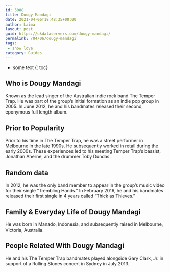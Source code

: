 ```yaml
---
id: 5088
title: Dougy Mandagi
date: 2021-04-06T18:48:35+00:00
author: Laima
layout: post
guid: https://ukdataservers.com/dougy-mandagi/
permalink: /04/06/dougy-mandagi
tags:
 - show love
category: Guides
---
```


* some text
{: toc}


## Who is Dougy Mandagi
                  
                  
                  
Known as the lead singer of the Australian indie rock band The Temper Trap. He was part of the group&#8217;s initial formation as an indie pop group in 2005. In June 2012, he and his bandmates released their second, eponymous full length album.
                  
              
            
              
            
                
                
                
## Prior to Popularity
                  
                  
                  
Prior to his time in The Temper Trap, he was a street performer in Melbourne in the late 1990s. He subsequently worked in retail during the early 2000s. These experiences led to his meeting Temper Trap&#8217;s bassist, Jonathan Aherne, and the drummer Toby Dundas.
                  
              
            
              
            
                
                
                
## Random data
                  
                  
                  
In 2012, he was the only band member to appear in the group&#8217;s music video for their single &#8220;Trembling Hands.&#8221; In February 2016, he and his bandmates released their first single in 4 years called &#8220;Thick as Thieves.&#8221;
                  
              
            
              
            
                
                
                
## Family & Everyday Life of Dougy Mandagi
                  
                  
                  
He was born in Manado, Indonesia, and subsequently raised in Melbourne, Victoria, Australia.
                  
              
            
              
            
                
                
                
## People Related With Dougy Mandagi
                  
                  
                  
He and his The Temper Trap bandmates played alongside Gary Clark, Jr. in support of a Rolling Stones concert in Sydney in July 2013.
                  
              
            
              
            
                
              
            
              
              
            
            
              
            
          
          
          